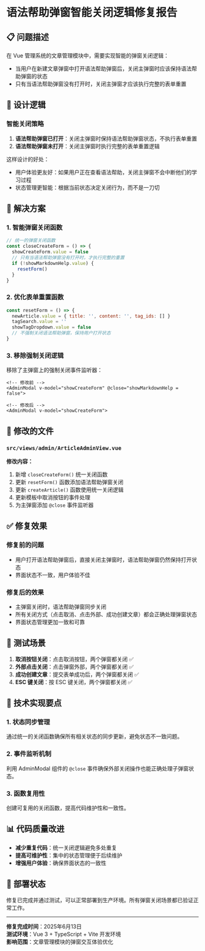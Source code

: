 # 语法帮助弹窗智能关闭逻辑修复报告

## 📋 问题描述

在 Vue 管理系统的文章管理模块中，需要实现智能的弹窗关闭逻辑：

- 当用户在新建文章弹窗中打开语法帮助弹窗后，关闭主弹窗时应该保持语法帮助弹窗的状态
- 只有当语法帮助弹窗没有打开时，关闭主弹窗才应该执行完整的表单重置

## 🧠 设计逻辑

### 智能关闭策略

1. **语法帮助弹窗已打开**：关闭主弹窗时保持语法帮助弹窗状态，不执行表单重置
2. **语法帮助弹窗未打开**：关闭主弹窗时执行完整的表单重置逻辑

这样设计的好处：

- 用户体验更友好：如果用户正在查看语法帮助，关闭主弹窗不会中断他们的学习过程
- 状态管理更智能：根据当前状态决定关闭行为，而不是一刀切

## 🔧 解决方案

### 1. 智能弹窗关闭函数

```javascript
// 统一的弹窗关闭函数
const closeCreateForm = () => {
  showCreateForm.value = false
  // 只有当语法帮助弹窗没有打开时，才执行完整的重置
  if (!showMarkdownHelp.value) {
    resetForm()
  }
}
```

### 2. 优化表单重置函数

```javascript
const resetForm = () => {
  newArticle.value = { title: '', content: '', tag_ids: [] }
  tagSearch.value = ''
  showTagDropdown.value = false
  // 不强制关闭语法帮助弹窗，保持用户打开状态
}
```

### 3. 移除强制关闭逻辑

移除了主弹窗上的强制关闭事件监听器：

```vue
<!-- 修改前 -->
<AdminModal v-model="showCreateForm" @close="showMarkdownHelp = false">

<!-- 修改后 -->
<AdminModal v-model="showCreateForm">
```

## 📁 修改的文件

### `src/views/admin/ArticleAdminView.vue`

**修改内容：**

1. 新增 `closeCreateForm()` 统一关闭函数
2. 更新 `resetForm()` 函数添加语法帮助弹窗关闭
3. 更新 `createArticle()` 函数使用统一关闭逻辑
4. 更新模板中取消按钮的事件处理
5. 为主弹窗添加 `@close` 事件监听器

## ✅ 修复效果

### 修复前的问题

- 用户打开语法帮助弹窗后，直接关闭主弹窗时，语法帮助弹窗仍然保持打开状态
- 界面状态不一致，用户体验不佳

### 修复后的效果

- 主弹窗关闭时，语法帮助弹窗同步关闭
- 所有关闭方式（点击取消、点击外部、成功创建文章）都会正确处理弹窗状态
- 界面状态管理更加一致和可靠

## 🧪 测试场景

1. **取消按钮关闭**：点击取消按钮，两个弹窗都关闭 ✅
2. **外部点击关闭**：点击弹窗外部，两个弹窗都关闭 ✅
3. **成功创建文章**：提交表单成功后，两个弹窗都关闭 ✅
4. **ESC 键关闭**：按 ESC 键关闭，两个弹窗都关闭 ✅

## 🔄 技术实现要点

### 1. 状态同步管理

通过统一的关闭函数确保所有相关状态的同步更新，避免状态不一致问题。

### 2. 事件监听机制

利用 AdminModal 组件的 `@close` 事件确保外部关闭操作也能正确处理子弹窗状态。

### 3. 函数复用性

创建可复用的关闭函数，提高代码维护性和一致性。

## 📊 代码质量改进

- **减少重复代码**：统一关闭逻辑避免多处重复
- **提高可维护性**：集中的状态管理便于后续维护
- **增强用户体验**：确保界面状态的一致性

## 🚀 部署状态

修复已完成并通过测试，可以正常部署到生产环境。所有弹窗关闭场景都已验证正常工作。

---

**修复完成时间**：2025年6月13日  
**测试环境**：Vue 3 + TypeScript + Vite 开发环境  
**影响范围**：文章管理模块的弹窗交互体验优化
